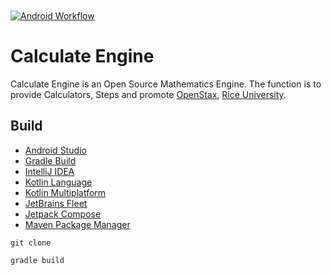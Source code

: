 [Android]: https://developer.android.com/studio

[Compose]: https://developer.android.com/jetpack/compose

[Fleet]: https://jetbrains.com/fleet/

[Gradle]: https://gradle.org/

[IDEA]: https://jetbrains.com/idea/

[KMP]: https://kotlinlang.org/docs/multiplatform.html

[Kotlin]: https://kotlinlang.org/

[Maven]: https://maven.apache.org/index.html

[Rice]: https://rice.edu

[Stax]: https://openstax.org

<a href="https://github.com/HyaenaTechnologies/calculate_engine_android">
  <h1>
    <picture>
      <img src="https://github.com/HyaenaTechnologies/calculate_engine_android/blob/main/app/src/main/res/raw/hce_markdown.png" alt="">
    </picture>
  </h1>
</a>

[![Android Workflow](https://github.com/HyaenaTechnologies/calculate_engine_android/actions/workflows/android.yml/badge.svg)](https://github.com/HyaenaTechnologies/calculate_engine_android/actions/workflows/android.yml)

# Calculate Engine

Calculate Engine is an Open Source Mathematics Engine. The function is to provide Calculators,
Steps and promote [OpenStax][Stax], [Rice University][Rice].

## Build

- [Android Studio][Android]
- [Gradle Build][Gradle]
- [IntelliJ IDEA][IDEA]
- [Kotlin Language][Kotlin]
- [Kotlin Multiplatform][KMP]
- [JetBrains Fleet][Fleet]
- [Jetpack Compose][Compose]
- [Maven Package Manager][Maven]

```shell
git clone

gradle build
```